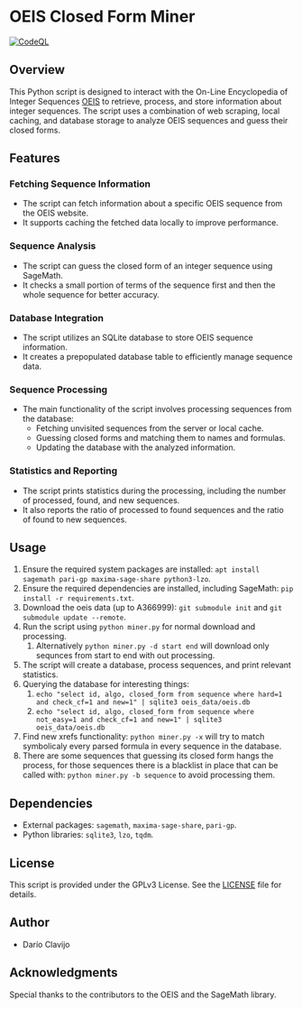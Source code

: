 # OEIS Closed Form Miner

[![CodeQL](https://github.com/daedalus/oeis_closed_form_miner/actions/workflows/codeql.yml/badge.svg)](https://github.com/daedalus/oeis_closed_form_miner/actions/workflows/codeql.yml)

## Overview

This Python script is designed to interact with the On-Line Encyclopedia of Integer Sequences [OEIS](https://oeis.org) to retrieve, process, and store information about integer sequences. The script uses a combination of web scraping, local caching, and database storage to analyze OEIS sequences and guess their closed forms.

## Features

### Fetching Sequence Information

- The script can fetch information about a specific OEIS sequence from the OEIS website.
- It supports caching the fetched data locally to improve performance.

### Sequence Analysis

- The script can guess the closed form of an integer sequence using SageMath.
- It checks a small portion of terms of the sequence first and then the whole sequence for better accuracy.

### Database Integration

- The script utilizes an SQLite database to store OEIS sequence information.
- It creates a prepopulated database table to efficiently manage sequence data.

### Sequence Processing

- The main functionality of the script involves processing sequences from the database:
  - Fetching unvisited sequences from the server or local cache.
  - Guessing closed forms and matching them to names and formulas.
  - Updating the database with the analyzed information.

### Statistics and Reporting

- The script prints statistics during the processing, including the number of processed, found, and new sequences.
- It also reports the ratio of processed to found sequences and the ratio of found to new sequences.

## Usage

1. Ensure the required system packages are installed: `apt install sagemath pari-gp maxima-sage-share python3-lzo`. 
2. Ensure the required dependencies are installed, including SageMath: `pip install -r requirements.txt`.
3. Download the oeis data (up to A366999): `git submodule init` and `git submodule update --remote`.
4. Run the script using `python miner.py` for normal download and processing.
    1. Alternatively `python miner.py -d start end` will download only sequnces from start to end with out processing.
5. The script will create a database, process sequences, and print relevant statistics.
6. Querying the database for interesting things:
    1. `echo "select id, algo, closed_form from sequence where hard=1 and check_cf=1 and new=1" | sqlite3 oeis_data/oeis.db`
    2. `echo "select id, algo, closed_form from sequence where not_easy=1 and check_cf=1 and new=1" | sqlite3 oeis_data/oeis.db`
7. Find new xrefs functionality: `python miner.py -x` will try to match symbolicaly every parsed formula in every sequence in the database.
8. There are some sequences that guessing its closed form hangs the process, for those sequences there is a blacklist in place that can be called with: `python miner.py -b sequence` to avoid processing them.

## Dependencies

- External packages: `sagemath`, `maxima-sage-share`, `pari-gp`.
- Python libraries: `sqlite3`, `lzo`, `tqdm`.

## License

This script is provided under the GPLv3 License. See the [LICENSE](LICENSE) file for details.

## Author

- Darío Clavijo

## Acknowledgments

Special thanks to the contributors to the OEIS and the SageMath library.

